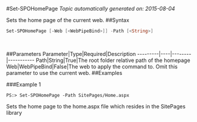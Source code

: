 #Set-SPOHomePage
*Topic automatically generated on: 2015-08-04*

Sets the home page of the current web.
##Syntax
```powershell
Set-SPOHomePage [-Web [<WebPipeBind>]] -Path [<String>]
```
&nbsp;

##Parameters
Parameter|Type|Required|Description
---------|----|--------|-----------
Path|String|True|The root folder relative path of the homepage
Web|WebPipeBind|False|The web to apply the command to. Omit this parameter to use the current web.
##Examples

###Example 1
    
    PS:> Set-SPOHomePage -Path SitePages/Home.aspx

Sets the home page to the home.aspx file which resides in the SitePages library
